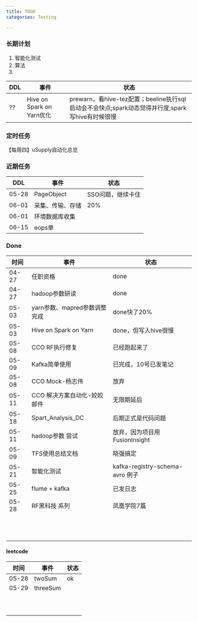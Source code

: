 ```yaml
---
title: TODO
categories: Testing

---
```

### 长期计划
1. 智能化测试
2. 算法
3. 
| DDL | 事件 | 状态 |
|--|--|--|
| ?? | Hive on Spark on Yarn优化 | prewarn，看hive-tez配置；beeline执行sql启动会不会快点;spark动态觉得并行度;spark 写hive有时候很慢 |
### 定时任务
【每周四】uSupply自动化总览


### 近期任务
| DDL | 事件 | 状态 |
|--|--|--|
| 05-28| PageObject | SSO问题，继续卡住 |
| 06-01 | 采集、传输、存储 | 20%
| 06-01 | 环境数据库收集 |  |
| 06-15 | eops单 |  |


### Done
| 时间 | 事件 | 状态 |
|--|--|--|
| 04-27 | 任职资格 | done |
| 04-27 | hadoop参数研读 | done |
| 05-03 | yarn参数、mapred参数调整完成 | done快了20% |
| 05-03| Hive on Spark on Yarn | done，但写入hive很慢 |
| 05-08 | CCO RF执行修复 | 已经跑起来了 |
| 05-09 | Kafka简单使用 | 已完成，10号已发笔记 |
| 05-08 | CCO Mock-杨志伟 | 放弃 |
| 05-11 | CCO 解决方案自动化-姣姣邮件 | 无限期延后 |
| 05-18 | Spart_Analysis_DC | 后期正式是代码问题 |
| 05-11 | hadoop参数 尝试 | 放弃，因为项目用FusionInsight |
| 05-09 | TFS使用总结文档 | 晓强搞定 |
| 05-21 | 智能化测试 | kafka-registry-schema-avro 例子 |
| 05-25 | flume + kafka | 已发日志 |
| 05-28 | RF黑科技 系列 | 凤凰学院7篇 |
|  |  |  |
|  |  |  |
|  |  |  |
|  |  |  |
|  |  |  |
|  |  |  |
|  |  |  |
|  |  |  |
|  |  |  |
|  |  |  |
|  |  |  |
|  |  |  |

#### leetcode
| 时间 | 事件 | 状态 |
|--|--|--|
| 05-28 | twoSum | ok |
| 05-29 | threeSum |  |
|  |  |  |
|  |  |  |
|  |  |  |
|  |  |  |
|  |  |  |
|  |  |  |
|  |  |  |
|  |  |  |
|  |  |  |
|  |  |  |

<!--stackedit_data:
eyJoaXN0b3J5IjpbLTg4MzA2MTcyM119
-->
